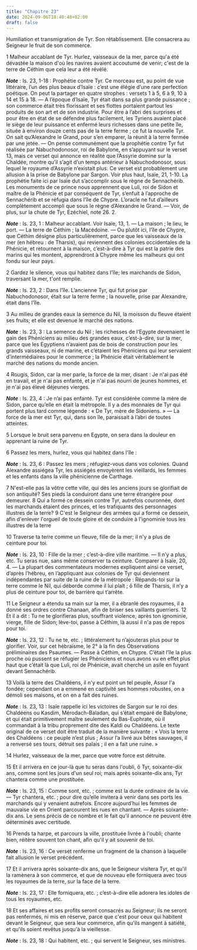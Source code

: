 ```yaml
---
title: "Chapitre 23"
date: 2024-09-06T18:40:48+02:00
draft: false
---
```



Humiliation et transmigration de Tyr.
Son rétablissement.
Elle consacrera au Seigneur le fruit de son commerce.


1 Malheur accablant de Tyr. Hurlez, vaisseaux de la mer, parce qu'a été dévastée la maison d'où les navires avaient accoutumé de venir; c'est de la terre de Céthim que cela leur a été révélé.

***Note*** :  Is. 23, 1-18 : Prophétie contre Tyr. Ce morceau est, au point de vue littéraire, l’un des plus beaux d’Isaïe : c’est une élégie d’une rare perfection poétique. On peut la partager en quatre strophes : versets 1 à 5, 6 à 9, 10 à 14 et 15 à 18. ― A l’époque d’Isaïe, Tyr était dans sa plus grande puissance ; son commerce était très florissant et ses flottes portaient partout les produits de son art et de son industrie. Pour être à l’abri des surprises et pour être en état de se défendre plus facilement, les Tyriens avaient placé le siège de leur puissance et enfermé leurs richesses dans une petite île, située à environ douze cents pas de la terre ferme ; ce fut la nouvelle Tyr. On sait qu’Alexandre le Grand, pour s’en emparer, la réunit à la terre fermée par une jetée. ― On pense communément que la prophétie contre Tyr fut réalisée par Nabuchodonosor, roi de Babylone, en s’appuyant sur le verset 13, mais ce verset qui annonce en réalité que l’Assyrie domine sur la Chaldée, montre qu’il s’agit d’un temps
antérieur à Nabuchodonosor, sous lequel le royaume d’Assyrie n’existait plus. Ce verset est probablement une allusion à la prise de Babylone par Sargon. Voir plus haut, Isaïe, 21, 1-10. La prophétie faite ici par Isaïe dut s’accomplir sous le règne de Sennachérib. Les monuments de ce prince nous apprennent que Luli, roi de Sidon et maître de la Phénicie et par conséquent de Tyr, s’enfuit à l’approche de Sennachérib et se réfugia dans l’île de Chypre. L’oracle ne fut d’ailleurs complètement accompli que sous le règne d’Alexandre le Grand. ― Voir, de plus, sur la chute de Tyr, Ezéchiel, note 26. 2.

***Note*** :  Is. 23, 1 : Malheur accablant. Voir Isaïe, 13, 1. ― La maison ; le lieu, le port. ― La terre de Céthim ; la Macédoine. ― Ou plutôt ici, l’île de Chypre, que Céthim désigne plus particulièrement, parce que les vaisseaux de la mer (en hébreu : de Tharsis), qui reviennent des colonies occidentales de la Phénicie, et retournent à la maison, c’est-à-dire à Tyr qui est la patrie des marins qui les montent, apprendront à Chypre même les malheurs qui ont fondu sur leur pays.


2 Gardez le silence, vous qui habitez dans l'île; les marchands de Sidon, traversant la mer, t'ont remplie.

***Note*** :  Is. 23, 2 : Dans l’île. L’ancienne Tyr, qui fut prise par Nabuchodonosor, était sur la terre ferme ; la nouvelle, prise par Alexandre, était dans l’île.

3 Au milieu de grandes eaux la semence du Nil, la moisson du fleuve étaient ses fruits; et elle est devenue le marché des nations.

***Note*** :  Is. 23, 3 : La semence du Nil ; les richesses de l’Egypte devenaient le gain des Phéniciens au milieu des grandes eaux, c’est-à-dire, sur la mer, parce que les Egyptiens n’avaient pas de bois de construction pour les grands vaisseaux, ni de marine, et c’étaient les Phéniciens qui leur servaient d’intermédiaires pour le commerce ; la Phénicie était véritablement le marché des nations du monde ancien.


4 Rougis, Sidon, car la mer parle, la force de la mer, disant : Je n'ai pas été en travail, et je n'ai pas enfanté, et je n'ai pas nourri de jeunes hommes, et je n'ai pas élevé déjeunes vierges.

***Note*** :  Is. 23, 4 : Je n’ai pas enfanté. Tyr est considérée comme la mère de Sidon, parce qu’elle en était la métropole. Il y a des monnaies de Tyr qui portent plus tard comme légende : « De Tyr, mère de Sidoniens. » ― La force de la mer est Tyr, qui, dans son île, paraissait à l’abri de toutes atteintes.

5 Lorsque le bruit sera parvenu en Egypte, on sera dans la douleur en apprenant la ruine de Tyr.


6 Passez les mers, hurlez, vous qui habitez dans l'île :

***Note*** :  Is. 23, 6 : Passez les mers ; réfugiez-vous dans vos colonies. Quand Alexandre assiégea Tyr, les assiégés envoyèrent les vieillards, les femmes et les enfants dans la ville phénicienne de Carthage.

7 N'est-elle pas la vôtre cette ville, qui dès les anciens jours se glorifiait de son antiquité? Ses pieds la conduiront dans une terre étrangère pour demeurer. 8 Qui a formé ce dessein contre Tyr, autrefois couronnée, dont les marchands étaient des princes, et les trafiquants des personnages illustres de la terre? 9 C'est le Seigneur des armées qui a formé ce dessein, afin d'enlever l'orgueil de toute gloire et de conduire à l'ignominie tous les illustres de la terre


10 Traverse ta terre comme un fleuve, fille de la mer; il n'y a plus de ceinture pour toi.

***Note*** :  Is. 23, 10 : Fille de la mer ; c’est-à-dire ville maritime. ― Il n’y a plus, etc. Tu seras nue, sans même conserver ta ceinture. Comparer à Isaïe, 20, 4. ― La plupart des commentateurs modernes expliquent ainsi ce verset, d’après l’hébreu, en l’appliquant aux colonies de Tyr qui deviennent indépendantes par suite de la ruine de la métropole : Répands-toi sur la terre comme le Nil, qui déborde comme il lui plaît ; ô fille de Tharsis, il n’y a plus de ceinture pour toi, de barrière qui t’arrête.

11 Le Seigneur a étendu sa main sur la mer, il a ébranlé des royaumes, il a donné ses ordres contre Chanaan, afin de briser ses vaillants guerriers. 12 Et il a dit : Tu ne te glorifieras plus, souffrant violence, après ton ignominie, vierge, fille de Sidon; lève-toi, passe à Céthim, là aussi il n'a pas de repos pour toi.

***Note*** :  Is. 23, 12 : Tu ne te, etc. ; littéralement tu n’ajouteras plus pour te glorifier. Voir, sur cet hébraïsme, le 2° à la fin des Observations préliminaires des Psaumes. ― Passe à Céthim, en Chypre. C’était l’île la plus proche où pussent se réfugier les Phéniciens et nous avons vu en effet plus haut que c’était là que Luli, roi de Phénicie, avait cherché un asile en fuyant devant Sennachérib.

13 Voilà la terre des Chaldéens, il n'y eut point un tel peuple, Assur l'a fondée; cependant on a emmené en captivité ses hommes robustes, on a démoli ses maisons, et on en a fait des ruines.

***Note*** :  Is. 23, 13 : Isaïe rappelle ici les victoires de Sargon sur le roi des Chaldéens ou Kasdim, Mérodach-Baladan, qui s’était emparé de Babylone, et qui était primitivement maître seulement du Bas-Euphrate, où il commandait à la tribu proprement dite des Kaldi ou Chaldéens. Le texte original de ce verset doit être traduit de la manière suivante : « Vois la terre des Chaldéens : ce peuple n’est plus ; Assur l’a livré aux bêtes sauvages, il a renversé ses tours, détruit ses palais ; il en a fait une ruine. »


14 Hurlez, vaisseaux de la mer, parce que votre force est détruite.


15 Et il arrivera en ce jour-là que tu seras dans l'oubli, ô Tyr, soixante-dix ans, comme sont les jours d'un seul roi; mais après soixante-dix ans, Tyr chantera comme une prostituée.

***Note*** :  Is. 23, 15 : Comme sont, etc. ; comme est la durée ordinaire de la vie. ― Tyr chantera, etc. ; pour dire qu’elle invitera à venir dans ses ports les marchands qui y venaient autrefois. Encore aujourd’hui les femmes de mauvaise vie en Orient parcourent les rues en chantant. ― Après soixante-dix ans. Le sens précis de ce nombre et le fait qu’il annonce ne peuvent être déterminés avec certitude.

16 Prends ta harpe, et parcours la ville, prostituée livrée à l'oubli; chante bien, réitère souvent ton chant, afin qu'il y ait souvenir de toi.

***Note*** :  Is. 23, 16 : Ce verset renferme un fragment de la chanson à laquelle fait allusion le verset précédent.


17 Et il arrivera après soixante-dix ans, que le Seigneur visitera Tyr, et qu'il la ramènera à son commerce, et que de nouveau elle forniquera avec tous les royaumes de la terre, sur la face de la terre.

***Note*** :  Is. 23, 17 : Elle forniquera, etc. ; c’est-à-dire elle adorera les idoles de tous les royaumes, etc.

18 Et ses affaires et ses profits seront consacrés au Seigneur; ils ne seront pas renfermés, ni mis en réserve, parce que c'est pour ceux qui habitent devant le Seigneur, que sera leur commerce, afin qu'ils mangent à satiété, et qu'ils soient revêtus jusqu'à la vieillesse.

***Note*** :  Is. 23, 18 : Qui habitent, etc. ; qui servent le Seigneur, ses ministres.

